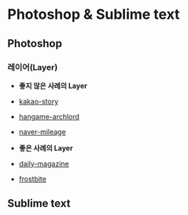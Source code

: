 # Photoshop & Sublime text

## Photoshop

### 레이어(Layer)

- **좋지 않은 사례의 Layer**

 - [kakao-story](../Resources/images/kakao-story.png)
 - [hangame-archlord](../Resources/images/hangame-archlord.png)
 - [naver-mileage](../Resources/images/naver-mileage.png)

- **좋은 사례의 Layer**
 
 - [daily-magazine](../Resources/images/daily-magazine.png)
 - [frostbite](../Resources/images/frostbite.png)

## Sublime text